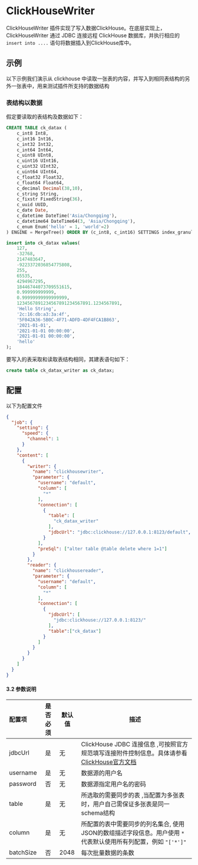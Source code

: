 # ClickHouseWriter

ClickHouseWriter 插件实现了写入数据ClickHouse。在底层实现上，ClickHouseWriter 通过 JDBC 连接远程 ClickHouse 数据库，并执行相应的 `insert into ....` 语句将数据插入到ClickHouse库中。

## 示例

以下示例我们演示从 clickhouse 中读取一张表的内容，并写入到相同表结构的另外一张表中，用来测试插件所支持的数据结构

### 表结构以数据

假定要读取的表结构及数据如下：
```sql
CREATE TABLE ck_datax (
    c_int8 Int8,
    c_int16 Int16,
    c_int32 Int32,
    c_int64 Int64,
    c_uint8 UInt8,
    c_uint16 UInt16,
    c_uint32 UInt32,
    c_uint64 UInt64,
    c_float32 Float32,
    c_float64 Float64,
    c_decimal Decimal(38,10),
    c_string String,
    c_fixstr FixedString(36),
    c_uuid UUID,
    c_date Date,
    c_datetime DateTime('Asia/Chongqing'),
    c_datetime64 DateTime64(3, 'Asia/Chongqing'),
    c_enum Enum('hello' = 1, 'world'=2)
) ENGINE = MergeTree() ORDER BY (c_int8, c_int16) SETTINGS index_granularity = 8192;

insert into ck_datax values(
    127,
    -32768,
    2147483647,
    -9223372036854775808,
    255,
    65535,
    4294967295,
    18446744073709551615,
    0.999999999999,
    0.99999999999999999,
    1234567891234567891234567891.1234567891,
    'Hello String',
    '2c:16:db:a3:3a:4f',
    '5F042A36-5B0C-4F71-ADFD-4DF4FCA1B863',
    '2021-01-01',
    '2021-01-01 00:00:00',
    '2021-01-01 00:00:00',
    'hello'
);
```
要写入的表采取和读取表结构相同，其建表语句如下：

```sql
create table ck_datax_writer as ck_datax;
```

## 配置

以下为配置文件

```json
{
  "job": {
    "setting": {
      "speed": {
        "channel": 1
      }
    },
    "content": [
      {
        "writer": {
          "name": "clickhousewriter",
          "parameter": {
            "username": "default",
            "column": [
              "*"
            ],
            "connection": [
              {
                "table": [
                  "ck_datax_writer"
                ],
                "jdbcUrl": "jdbc:clickhouse://127.0.0.1:8123/default",
              }
            ],
            "preSql": ["alter table @table delete where 1=1"]
          }
        },
        "reader": {
          "name": "clickhousereader",
          "parameter": {
            "username": "default",
            "column": [
              "*"
            ],
            "connection": [
              {
                "jdbcUrl": [
                  "jdbc:clickhouse://127.0.0.1:8123/"
                ],
                "table":["ck_datax"]
              }
            ]
          }
        }
      }
    ]
  }
}
```

#### 3.2 参数说明

| 配置项    | 是否必须 | 默认值 | 描述                                                                                                                                    |
| :-------- | :------: | ------ | --------------------------------------------------------------------------------------------------------------------------------------- |
| jdbcUrl   |    是    | 无     | ClickHouse JDBC 连接信息 ,可按照官方规范填写连接附件控制信息。具体请参看[ClickHouse官方文档](https://github.com/yandex/clickhouse-jdbc) |
| username  |    是    | 无     | 数据源的用户名                                                                                                                          |
| password  |    否    | 无     | 数据源指定用户名的密码                                                                                                                  |
| table     |    是    | 无     | 所选取的需要同步的表 ,当配置为多张表时，用户自己需保证多张表是同一schema结构                                                            |
| column    |    是    | 无     | 所配置的表中需要同步的列名集合, 使用JSON的数组描述字段信息。用户使用 `*` 代表默认使用所有列配置，例如 `"['*']"`                         |
| batchSize |    否    | 2048   | 每次批量数据的条数                                                                                                                      |
